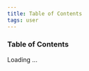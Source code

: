 ```yaml
---
title: Table of Contents
tags: user
---
```


<link rel="stylesheet" href="/assets/css/tablecon.css">
<script src="/assets/js/tablecont.js"/></script>

   
<html>

<head>
    <meta charset="utf-8" />
    <meta name="viewport" content="width=device-width, minimum-scale=1, initial-scale=1, user-scalable=yes" />
    <title>pb-view Demo</title>
    <script src="https://unpkg.com/@webcomponents/webcomponentsjs@2.4.3/webcomponents-loader.js"></script>
    <script type="module" src="https://unpkg.com/@teipublisher/pb-components@latest/dist/pb-components-bundle.js">
    </script>
</head>

<body>
    <pb-page endpoint="https://teipublisher.com/exist/apps/tei-publisher">
        <pb-document id="document1" path="doc/documentation.xml" odd="docbook" view="div"></pb-document>
        <pb-progress></pb-progress>
        <!-- Button to show/hide the table of contents -->
        <paper-icon-button id="tocToggle" icon="icons:view-list"></paper-icon-button>
        <!-- Off-screen region to hold the table of contents -->
        <pb-drawer toggle="tocToggle" class="tocDrawer" emit="toc" subscribe="transcription">
            <div class="drawer-content">
                <div id="toc">
                    <h3>Table of Contents</h3>
                    <pb-load auto="auto" url="templates/toc.html" src="document1" load-once="load-once">Loading ...</pb-load>
                </div>
            </div>
        </pb-drawer>
        <!-- Output the document title -->
        <pb-view id="title-view" src="document1" subscribe="transcription">
            <pb-param name="mode" value="breadcrumbs" />
        </pb-view>
        <main>
            <!-- Navigate to previous page -->
            <pb-navigation direction="backward" keyboard="left">
                <paper-icon-button icon="icons:chevron-left"></paper-icon-button>
            </pb-navigation>
            <pb-view id="view1" src="document1" append-footnotes animation fix-links></pb-view>
            <!-- Navigate to next page -->
            <pb-navigation direction="forward" keyboard="right">
                <paper-icon-button icon="icons:chevron-right"></paper-icon-button>
            </pb-navigation>
        </main>
    </pb-page>
</body>

</html>
